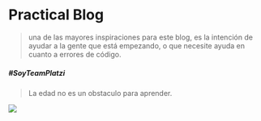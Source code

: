 # Practical Blog
> una de las mayores inspiraciones para este blog, es la intención de ayudar a la gente que está empezando, o que necesite ayuda en cuanto a errores de código.

##### #SoyTeamPlatzi

> La edad no es un obstaculo para aprender.


![](https://img.freepik.com/free-vector/laptop-with-program-code-isometric-icon-software-development-programming-applications-dark-neon_39422-971.jpg)